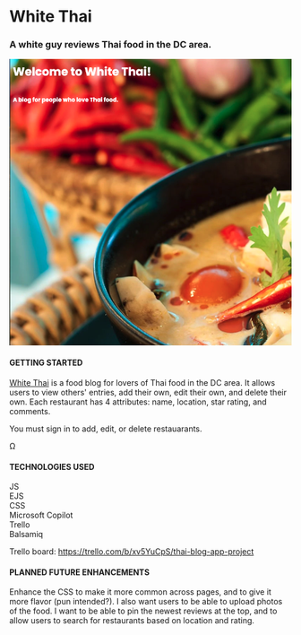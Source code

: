 # White Thai
### A white guy reviews Thai food in the DC area.

![alt text](<White-Thai screenshot.png>)

#### GETTING STARTED

[White Thai](https://github.com/zsandler/thai-blog-project.git "White-Thai") is a food blog for lovers of Thai food in the DC area. It allows users to view others' entries, add their own, edit their own, and delete their own. Each restaurant has 4 attributes: name, location, star rating, and comments. 

You must sign in to add, edit, or delete restauarants.  

Ω
#### TECHNOLOGIES USED
JS
<br>
EJS
<br>
CSS
<br>
Microsoft Copilot
<br>
Trello
<br>
Balsamiq

Trello board:
https://trello.com/b/xv5YuCpS/thai-blog-app-project

#### PLANNED FUTURE ENHANCEMENTS
Enhance the CSS to make it more common across pages, and to give it more flavor (pun intended?). I also want users to be able to upload photos of the food. I want to be able to pin the newest reviews at the top, and to allow users to search for restaurants based on location and rating.

